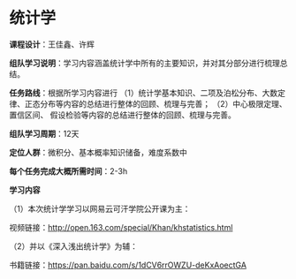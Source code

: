 # 统计学

**课程设计**：王佳鑫、许辉

**组队学习说明**：学习内容涵盖统计学中所有的主要知识，并对其分部分进行梳理总结。

**任务路线**：根据所学习内容进行
（1）统计学基本知识、二项及泊松分布、大数定律、正态分布等内容的总结进行整体的回顾、梳理与完善；
（2）中心极限定理、置信区间、 假设检验等内容的总结进行整体的回顾、梳理与完善。

**组队学习周期**：12天

**定位人群**：微积分、基本概率知识储备，难度系数中

**每个任务完成大概所需时间**：2-3h

**学习内容**

（1）本次统计学学习以网易云可汗学院公开课为主：

视频链接：http://open.163.com/special/Khan/khstatistics.html

（2）并以《深入浅出统计学》为辅：

书籍链接：https://pan.baidu.com/s/1dCV6rrOWZU-deKxAoectGA



